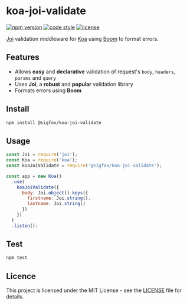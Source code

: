# koa-joi-validate

[![npm version](https://img.shields.io/npm/v/@sigfox/koa-joi-validate.svg?style=flat)](https://www.npmjs.com/package/@sigfox/koa-joi-validate)
[![code style](https://img.shields.io/badge/code_style-prettier-ff69b4.svg)](https://prettier.io)
[![license](https://img.shields.io/badge/license-MIT-blue.svg)](https://gitlab.partners.sigfox.com/sigfox/flive-app/blob/master/LICENSE)

[Joi](https://github.com/hapijs/joi) validation middleware for [Koa](https://koajs.com) using [Boom](https://github.com/hapijs/boom) to format errors.

## Features

- Allows **easy** and **declarative** validation of request's `body`, `headers`, `params` and `query`
- Uses **Joi**, a **robust** and **popular** validation library
- Formats errors using **Boom**

## Install

```bash
npm install @sigfox/koa-joi-validate
```

## Usage

```javascript
const Joi = require('joi');
const Koa = require('koa');
const koaJoiValidate = require('@sigfox/koa-joi-validate');

const app = new Koa()
  .use(
    koaJoiValidate({
      body: Joi.object().keys({
        firstname: Joi.string(),
        lastname: Joi.string()
      })
    })
  )
  .listen();
```

## Test

```bash
npm test
```

## Licence

This project is licensed under the MIT License - see the [LICENSE](https://gitlab.partners.sigfox.com/sigfox/flive-app/blob/master/LICENSE) file for details.
